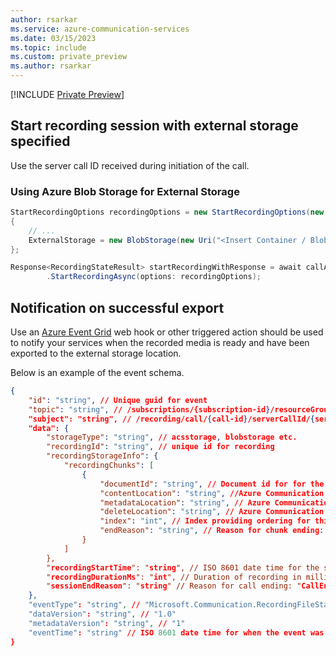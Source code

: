 ```yaml
---
author: rsarkar
ms.service: azure-communication-services
ms.date: 03/15/2023
ms.topic: include
ms.custom: private_preview
ms.author: rsarkar
---
```


[!INCLUDE [Private Preview](../../../../includes/private-preview-include-section.md)]


## Start recording session with external storage specified

Use the server call ID received during initiation of the call.

### Using Azure Blob Storage for External Storage


```csharp
StartRecordingOptions recordingOptions = new StartRecordingOptions(new ServerCallLocator("<ServerCallId>"))
{
    // ...
    ExternalStorage = new BlobStorage(new Uri("<Insert Container / Blob Uri>"))
};

Response<RecordingStateResult> startRecordingWithResponse = await callAutomationClient.GetCallRecording()
        .StartRecordingAsync(options: recordingOptions);
```

##	Notification on successful export

Use an [Azure Event Grid](../../../../../event-grid/overview.md) web hook or other triggered action should be used to notify your services when the recorded media is ready and have been exported to the external storage location.

Below is an example of the event schema.

``` json
{
    "id": "string", // Unique guid for event
    "topic": "string", // /subscriptions/{subscription-id}/resourceGroups/{group-name}/providers/Microsoft.Communication/communicationServices/{communication-services-resource-name}
    "subject": "string", // /recording/call/{call-id}/serverCallId/{serverCallId}
    "data": {
        "storageType": "string", // acsstorage, blobstorage etc.
        "recordingId": "string", // unique id for recording
        "recordingStorageInfo": {
            "recordingChunks": [
                {
                    "documentId": "string", // Document id for for the recording chunk
                    "contentLocation": "string", //Azure Communication Services URL where the content is located
                    "metadataLocation": "string", // Azure Communication Services URL where the metadata for this chunk is located
                    "deleteLocation": "string", // Azure Communication Services URL to use to delete all content, including recording and metadata.
                    "index": "int", // Index providing ordering for this chunk in the entire recording
                    "endReason": "string", // Reason for chunk ending: "SessionEnded", "ChunkMaximumSizeExceeded”, etc.
                }
            ]
        },
        "recordingStartTime": "string", // ISO 8601 date time for the start of the recording
        "recordingDurationMs": "int", // Duration of recording in milliseconds
        "sessionEndReason": "string" // Reason for call ending: "CallEnded", "InitiatorLeft”, etc.
    },
    "eventType": "string", // "Microsoft.Communication.RecordingFileStatusUpdated"
    "dataVersion": "string", // "1.0"
    "metadataVersion": "string", // "1"
    "eventTime": "string" // ISO 8601 date time for when the event was created
}
```
